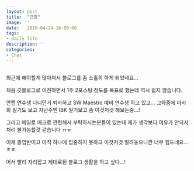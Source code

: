 ```yaml
---
layout: post
title:  "근황"
image: ''
date:   2018-04-24 16:00:00
tags:
- daily life
description: ''
categories:
- Chat
---
```


<img src="https://octodex.github.com/images/codercat.jpg" alt="">

최근에 해야할게 많아져서 블로그를 좀 소홀히 하게 되었네요...

처음 깃블로그로 이전하면서 1주 2포스팅 정도를 목표로 했는데 역시 쉽지 않습니다.

안랩 연수생 다니던거 퇴사하고 SW Maestro 예비 연수생 하고 있고... 그와중에 마사회 필기도 보고 지난주엔 IBK 필기보고 좀 이것저것 해보는중...!

그리고 메일로 매크로 관련해서 부탁하시는분들이 있는데 제가 생각보다 여유가 안되서 처리 불가능할것 같습니다 ㅠㅠ

이제 졸업반이고 아직 하나에 집중하지 못하고 이것저것 벌려놓으니깐 너무 힘드네요...ㅎㅎ

어서 빨리 자리잡고 제대로된 블로그 생활을 하고 싶다...!